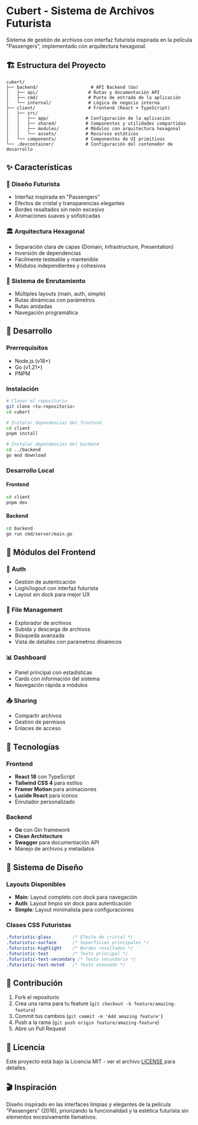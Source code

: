 # Cubert - Sistema de Archivos Futurista

Sistema de gestión de archivos con interfaz futurista inspirada en la película "Passengers", implementado con arquitectura hexagonal.

## 🏗️ Estructura del Proyecto

```
cubert/
├── backend/                    # API Backend (Go)
│   ├── api/                   # Rutas y documentación API
│   ├── cmd/                   # Punto de entrada de la aplicación
│   └── internal/              # Lógica de negocio interna
├── client/                    # Frontend (React + TypeScript)
│   ├── src/
│   │   ├── app/              # Configuración de la aplicación
│   │   ├── shared/           # Componentes y utilidades compartidas
│   │   ├── modules/          # Módulos con arquitectura hexagonal
│   │   └── assets/           # Recursos estáticos
│   └── components/           # Componentes de UI primitivos
└── .devcontainer/            # Configuración del contenedor de desarrollo
```

## ✨ Características

### 🎨 **Diseño Futurista**
- Interfaz inspirada en "Passengers"
- Efectos de cristal y transparencias elegantes
- Bordes resaltados sin neón excesivo
- Animaciones suaves y sofisticadas

### 🏛️ **Arquitectura Hexagonal**
- Separación clara de capas (Domain, Infrastructure, Presentation)
- Inversión de dependencias
- Fácilmente testeable y mantenible
- Módulos independientes y cohesivos

### 🔗 **Sistema de Enrutamiento**
- Múltiples layouts (main, auth, simple)
- Rutas dinámicas con parámetros
- Rutas anidadas
- Navegación programática

## 🚀 Desarrollo

### Prerrequisitos
- Node.js (v18+)
- Go (v1.21+)
- PNPM

### Instalación

```bash
# Clonar el repositorio
git clone <tu-repositorio>
cd cubert

# Instalar dependencias del frontend
cd client
pnpm install

# Instalar dependencias del backend
cd ../backend
go mod download
```

### Desarrollo Local

#### Frontend
```bash
cd client
pnpm dev
```

#### Backend
```bash
cd backend
go run cmd/server/main.go
```

## 📁 Módulos del Frontend

### 🔐 **Auth**
- Gestión de autenticación
- Login/logout con interfaz futurista
- Layout sin dock para mejor UX

### 📂 **File Management**
- Explorador de archivos
- Subida y descarga de archivos
- Búsqueda avanzada
- Vista de detalles con parámetros dinámicos

### 📊 **Dashboard**
- Panel principal con estadísticas
- Cards con información del sistema
- Navegación rápida a módulos

### 📤 **Sharing**
- Compartir archivos
- Gestión de permisos
- Enlaces de acceso

## 🎯 Tecnologías

### Frontend
- **React 18** con TypeScript
- **Tailwind CSS 4** para estilos
- **Framer Motion** para animaciones
- **Lucide React** para iconos
- Enrutador personalizado

### Backend
- **Go** con Gin framework
- **Clean Architecture**
- **Swagger** para documentación API
- Manejo de archivos y metadatos

## 🎨 Sistema de Diseño

### Layouts Disponibles
- **Main**: Layout completo con dock para navegación
- **Auth**: Layout limpio sin dock para autenticación
- **Simple**: Layout minimalista para configuraciones

### Clases CSS Futuristas
```css
.futuristic-glass        /* Efecto de cristal */
.futuristic-surface      /* Superficies principales */
.futuristic-highlight    /* Bordes resaltados */
.futuristic-text         /* Texto principal */
.futuristic-text-secondary /* Texto secundario */
.futuristic-text-muted   /* Texto atenuado */
```

## 📝 Contribución

1. Fork el repositorio
2. Crea una rama para tu feature (`git checkout -b feature/amazing-feature`)
3. Commit tus cambios (`git commit -m 'Add amazing feature'`)
4. Push a la rama (`git push origin feature/amazing-feature`)
5. Abre un Pull Request

## 📄 Licencia

Este proyecto está bajo la Licencia MIT - ver el archivo [LICENSE](LICENSE) para detalles.

## 🎬 Inspiración

Diseño inspirado en las interfaces limpias y elegantes de la película "Passengers" (2016), priorizando la funcionalidad y la estética futurista sin elementos excesivamente llamativos.